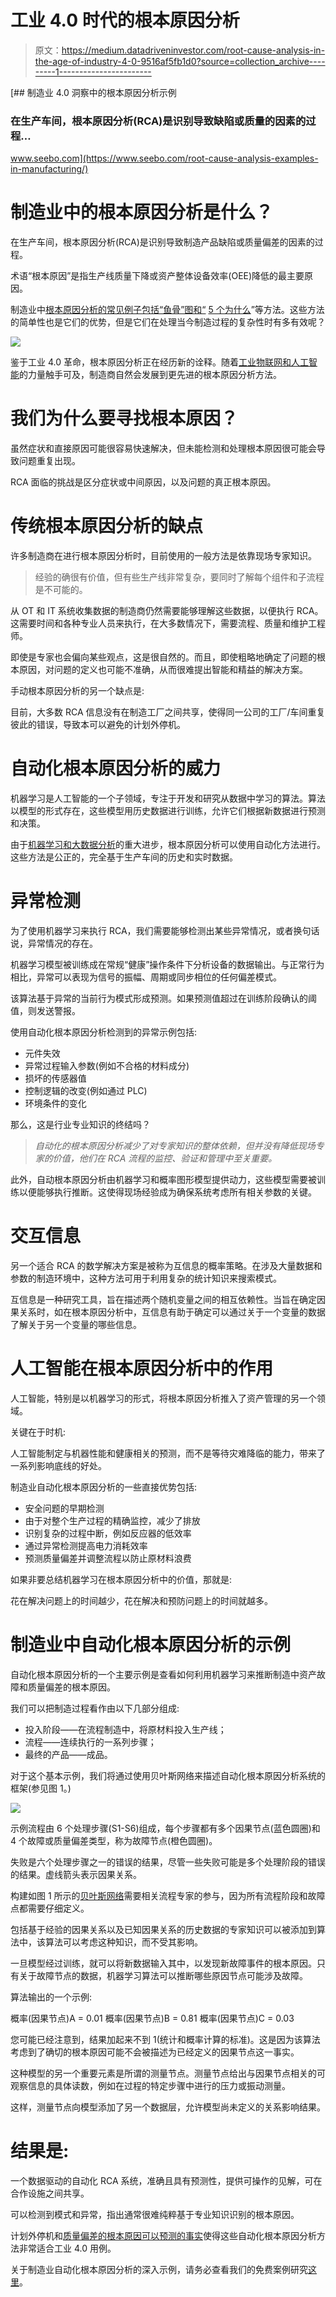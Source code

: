 # 工业 4.0 时代的根本原因分析

> 原文：<https://medium.datadriveninvestor.com/root-cause-analysis-in-the-age-of-industry-4-0-9516af5fb1d0?source=collection_archive---------1----------------------->

[](https://www.seebo.com/root-cause-analysis-examples-in-manufacturing/) [## 制造业 4.0 洞察中的根本原因分析示例

### 在生产车间，根本原因分析(RCA)是识别导致缺陷或质量的因素的过程…

www.seebo.com](https://www.seebo.com/root-cause-analysis-examples-in-manufacturing/) 

# 制造业中的根本原因分析是什么？

在生产车间，根本原因分析(RCA)是识别导致制造产品缺陷或质量偏差的因素的过程。

术语“根本原因”是指生产线质量下降或资产整体设备效率(OEE)降低的最主要原因。

制造业中[根本原因分析的常见例子包括“鱼骨”图和“](https://www.seebo.com/root-cause-analysis-software/) [5 个为什么](https://www.isixsigma.com/tools-templates/cause-effect/determine-root-cause-5-whys/)”等方法。这些方法的简单性也是它们的优势，但是它们在处理当今制造过程的复杂性时有多有效呢？

![](img/f2ccb952630c16e9384ecb9ebf235b23.png)

鉴于工业 4.0 革命，根本原因分析正在经历新的诠释。随着[工业物联网和人工智能](https://www.seebo.com/industrial-ai/)的力量触手可及，制造商自然会发展到更先进的根本原因分析方法。

# 我们为什么要寻找根本原因？

虽然症状和直接原因可能很容易快速解决，但未能检测和处理根本原因很可能会导致问题重复出现。

RCA 面临的挑战是区分症状或中间原因，以及问题的真正根本原因。

# 传统根本原因分析的缺点

许多制造商在进行根本原因分析时，目前使用的一般方法是依靠现场专家知识。

> 经验的确很有价值，但有些生产线非常复杂，要同时了解每个组件和子流程是不可能的。

从 OT 和 IT 系统收集数据的制造商仍然需要能够理解这些数据，以便执行 RCA。这需要时间和各种专业人员来执行，在大多数情况下，需要流程、质量和维护工程师。

即使是专家也会偏向某些观点，这是很自然的。而且，即使粗略地确定了问题的根本原因，对问题的定义也可能不准确，从而很难提出智能和精益的解决方案。

手动根本原因分析的另一个缺点是:

目前，大多数 RCA 信息没有在制造工厂之间共享，使得同一公司的工厂/车间重复彼此的错误，导致本可以避免的计划外停机。

# 自动化根本原因分析的威力

机器学习是人工智能的一个子领域，专注于开发和研究从数据中学习的算法。算法以模型的形式存在，这些模型用历史数据进行训练，允许它们根据新数据进行预测和决策。

由于[机器学习和大数据分析](https://www.seebo.com/machine-learning-ai-manufacturing/)的重大进步，根本原因分析可以使用自动化方法进行。这些方法是公正的，完全基于生产车间的历史和实时数据。

# 异常检测

为了使用机器学习来执行 RCA，我们需要能够检测出某些异常情况，或者换句话说，异常情况的存在。

机器学习模型被训练成在常规“健康”操作条件下分析设备的数据输出。与正常行为相比，异常可以表现为信号的振幅、周期或同步相位的任何偏差模式。

该算法基于异常的当前行为模式形成预测。如果预测值超过在训练阶段确认的阈值，则发送警报。

使用自动化根本原因分析检测到的异常示例包括:

*   元件失效
*   异常过程输入参数(例如不合格的材料成分)
*   损坏的传感器值
*   控制逻辑的改变(例如通过 PLC)
*   环境条件的变化

那么，这是行业专业知识的终结吗？

> *自动化的根本原因分析减少了对专家知识的整体依赖，但并没有降低现场专家的价值，他们在 RCA 流程的监控、验证和管理中至关重要。*

此外，自动根本原因分析由机器学习和概率图形模型提供动力，这些模型需要被训练以便能够执行推断。这使得现场经验成为确保系统考虑所有相关参数的关键。

# 交互信息

另一个适合 RCA 的数学解决方案是被称为互信息的概率策略。在涉及大量数据和参数的制造环境中，这种方法可用于利用复杂的统计知识来搜索模式。

互信息是一种研究工具，旨在描述两个随机变量之间的相互依赖性。当旨在确定因果关系时，如在根本原因分析中，互信息有助于确定可以通过关于一个变量的数据了解关于另一个变量的哪些信息。

# 人工智能在根本原因分析中的作用

人工智能，特别是以机器学习的形式，将根本原因分析推入了资产管理的另一个领域。

关键在于时机:

人工智能制定与机器性能和健康相关的预测，而不是等待灾难降临的能力，带来了一系列影响底线的好处。

制造业自动化根本原因分析的一些直接优势包括:

*   安全问题的早期检测
*   由于对整个生产过程的精确监控，减少了排放
*   识别复杂的过程中断，例如反应器的低效率
*   通过异常检测提高电力消耗效率
*   预测质量偏差并调整流程以防止原材料浪费

如果非要总结机器学习在根本原因分析中的价值，那就是:

花在解决问题上的时间越少，花在解决和预防问题上的时间就越多。

# 制造业中自动化根本原因分析的示例

自动化根本原因分析的一个主要示例是查看如何利用机器学习来推断制造中资产故障和质量偏差的根本原因。

我们可以把制造过程看作由以下几部分组成:

*   投入阶段——在流程制造中，将原材料投入生产线；
*   流程——连续执行的一系列步骤；
*   最终的产品——成品。

对于这个基本示例，我们将通过使用贝叶斯网络来描述自动化根本原因分析系统的框架(参见图 1。)

![](img/c7c58b583a26a0346f9d4a040b897a5a.png)

示例流程由 6 个处理步骤(S1-S6)组成，每个步骤都有多个因果节点(蓝色圆圈)和 4 个故障或质量偏差类型，称为故障节点(橙色圆圈)。

失败是六个处理步骤之一的错误的结果，尽管一些失败可能是多个处理阶段的错误的结果。虚线箭头表示因果关系。

构建如图 1 所示的[贝叶斯网络](https://towardsdatascience.com/introduction-to-bayesian-networks-81031eeed94e)需要相关流程专家的参与，因为所有流程阶段和故障点都需要仔细定义。

包括基于经验的因果关系以及已知因果关系的历史数据的专家知识可以被添加到算法中，该算法可以考虑这种知识，而不受其影响。

一旦模型经过训练，就可以将新数据输入其中，以发现新故障事件的根本原因。只有关于故障节点的数据，机器学习算法可以推断哪些原因节点可能涉及故障。

算法输出的一个示例:

概率(因果节点)A = 0.01
概率(因果节点)B = 0.81
概率(因果节点)C = 0.03

您可能已经注意到，结果加起来不到 1(统计和概率计算的标准)。这是因为该算法考虑到了确切的根本原因可能不会被描述为已经定义的因果节点这一事实。

这种模型的另一个重要元素是所谓的测量节点。测量节点给出与因果节点相关的可观察信息的具体读数，例如在过程的特定步骤中进行的压力或振动测量。

这样，测量节点向模型添加了另一个数据层，允许模型尚未定义的关系影响结果。

# 结果是:

一个数据驱动的自动化 RCA 系统，准确且具有预测性，提供可操作的见解，可在合作设施之间共享。

可以检测到模式和异常，指出通常很难纯粹基于专业知识识别的根本原因。

计划外停机和[质量偏差的根本原因可以预测的事实](https://www.seebo.com/predictive-quality/)使得这些自动化根本原因分析方法非常适合工业 4.0 用例。

关于制造业自动化根本原因分析的深入示例，请务必查看我们的免费案例研究[这里](https://iot.seebo.com/hubfs/PDFs%202018/Root%20Cause%20Analysis%20(2).pdf)。